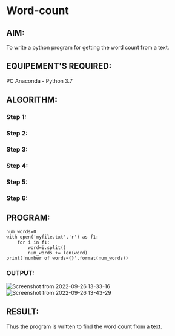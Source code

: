 # Word-count
## AIM:
To write a python program for getting the word count from a text.
## EQUIPEMENT'S REQUIRED: 
PC
Anaconda - Python 3.7
## ALGORITHM: 
### Step 1:

### Step 2: 

### Step 3: 

### Step 4:  

### Step 5: 

### Step 6: 

## PROGRAM:
```
num_words=0
with open('myfile.txt','r') as f1:
    for i in f1:
        word=i.split()
        num_words += len(word)
print('number of words={}'.format(num_words))
```
### OUTPUT:
![Screenshot from 2022-09-26 13-33-16](https://user-images.githubusercontent.com/113497680/192228289-d78b6fa1-ee6a-407d-ba47-3bd7ad0a6cbe.png)
![Screenshot from 2022-09-26 13-43-29](https://user-images.githubusercontent.com/113497680/192228344-5837a292-9373-4e0a-8390-4837f7bb1c42.png)

## RESULT:
Thus the program is written to find the word count from a text.
